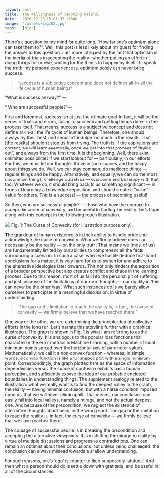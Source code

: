 ```yaml
---
layout: post
title:  The Willingness of Becoming Helpful
date:   2020-12-28 15:01:35 +0300
image:  '/assets/img/02.jpg'
tags:   [blog]
---
```

<p>There’s a question on my mind for quite long. “How far one’s optimism alone can take them to?”. Well, this post is less likely about my quest for finding the answer to this question. I am more intrigued by the fact that optimism is the inertia of trials in accepting the reality- whether putting an effort in doing things for or else, waiting for the things to happen by itself. To speak the truth, my personal experience is, optimism solely can never bring success.</p>

<blockquote>
“success is a subjective concept and does not defines all-in-all the life cycle of human beings”
</blockquote>
<p>“What is success anyway?” — </p>
<p>“ Who are successful people?”— </p>
<p>
First and foremost, success is not just the ultimate goal. In fact, it will be the series of trials and errors, failing to succeed and getting things done- in the process itself. That means, success is a subjective concept and does not define all-in-all the life cycle of human beings. Therefore, one should always try their best, and shouldn’t indulge too much in the results. That [the results] shouldn’t stop us from trying. The truth is, if the aspirations are correct, we will learn eventually, once we get into that process of “trying out”, and always from the first time. It is the beginning. Well, there exist unlimited possibilities if we start lookout for — particularly, in our efforts. For this, we must let our thoughts thrive in such spaces, and be happy about things we do. Well, we can stay common; do mediocre things — regular things and be happy. Alternatively, and equally, we can do the most uncommon things, challenge ourselves — overcome and be happy with that too. Whatever we do, it should bring back to us something significant — in terms of learning: a knowledge deposition, and should create a “value”- value for others. This is a success! — the process of becoming useful!</p>
So then, who are successful people? — those who have the courage to accept the curse of convexity, and be useful in finding the reality.
Let’s hope along with this concept in the following rough illustration.

![]({{site.baseurl}}/assets/img/convexity.png)
Fig. 1: The Curse of Convexity (for illustration purpose only).

<strong>T</strong>he grandeur of human existence is in their ability to handle pride and acknowledge the curse of convexity. What we firmly believe does not necessarily be the reality — or, the only truth. That means we [most of us] are fundamentally limited by our abilities to comprehend all the facts surrounding a scenario. In such a case, when we hastily deduce first-hand conclusions for a matter, it is very hard for us to switch for and adhere to the alternative ideologies later onwards. This not only hinders the exposition of a broader perspective but also creates conflict and chaos in the learning process. Due to this reason, most of us fall into the personal pit of suffering, and just because of the limitations of our own thoughts — our rigidity in ‘this can never be the other way’. What such instances do is we barely allow ourselves to participate in a meaningful discussion: in virtue of understanding.

<blockquote>
“The gap or the limitation to reach the reality is, in fact, the curse of convexity — we firmly believe that we have reached there!”
</blockquote>
One way or the other, we are undermining the principle idea of collective efforts in the long run. Let’s narrate this storyline further with a graphical illustration. The graph is shown in Fig. 1 is what I am referring to as the curse of convexity. It is analogous to the popular loss functions that characterize the error metrics in Machine Learning, with a number of local minimum points spread over the horizontal axis of parameter values. Mathematically, we call it a non-convex function - whereas, in simple words, a convex function is like a ‘U’ shaped plot with a single minimum point. Correspondingly, the graph plotted here as the space of information dependencies versus the space of confusion exhibits basic human perception, and sufficiently expose the idea of our probable enclosed boundaries in understanding things. The supplement analogy related to the illustration: what we really want is to find the deepest valley in the graph, the reality — having minimal confusion, but with a harsh condition imposed upon us, that we will never climb uphill. That means, our conclusion can easily fall into local valleys, namely a mirage, and not the actual deepest one. And because of the precondition, we neglect the existence of alternative thoughts about being in the wrong spot. The gap or the limitation to reach the reality is, in fact, the curse of convexity — we firmly believe that we have reached there!

The courage of successful people is in breaking the precondition and accepting the alternative viewpoints. It is in shifting the mirage to reality by virtue of multiple discussions and progressive contradictions. One can remain an optimist about their conclusions, but unless being challenged, the conclusion can always mislead towards a shallow understanding.

For such reasons, one’s ‘ego’ is counter to their supposedly ‘attitude’. And then what a person should do is settle down with gratitude, and be useful in all of the circumstances.
